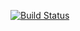 [![Build Status](https://travis-ci.com/ezreth/sismos_pry.svg?branch=master)](https://travis-ci.com/ezreth/sismos_pry)